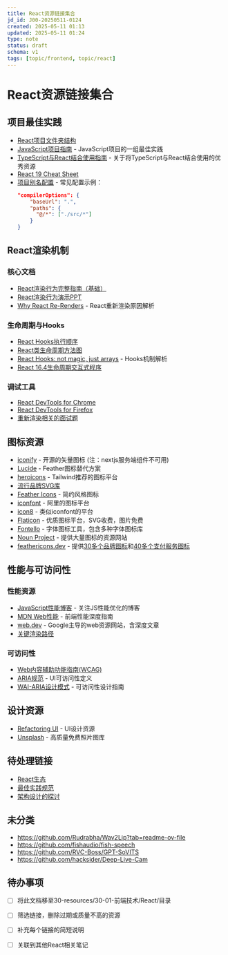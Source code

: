 ```yaml
---
title: React资源链接集合
jd_id: J00-20250511-0124
created: 2025-05-11 01:13
updated: 2025-05-11 01:24
type: note
status: draft
schema: v1
tags: [topic/frontend, topic/react]
---
```


# React资源链接集合

## 项目最佳实践

- [React项目文件夹结构](https://dev.to/itswillt/folder-structures-in-react-projects-3dp8)
- [JavaScript项目指南](https://github.com/elsewhencode/project-guidelines) - JavaScript项目的一组最佳实践
- [TypeScript与React结合使用指南](https://react-typescript-cheatsheet.netlify.app/) - 关于将TypeScript与React结合使用的优秀资源
- [React 19 Cheat Sheet](https://www.epicreact.dev/react-19-cheatsheet?utm_source=webdeveloper.beehiiv.com&utm_medium=referral&utm_campaign=react-cheat-sheet-jwt-best-practices-saml-visualization-css-loaders)
- [项目别名配置](https://example.com) - 常见配置示例：
  ```json
  "compilerOptions": {
      "baseUrl": ".",
      "paths": {
        "@/*": ["./src/*"]
      }
  }
  ```

## React渲染机制

### 核心文档
- [React渲染行为完整指南（基础）](https://blog.isquaredsoftware.com/2020/05/blogged-answers-a-mostly-complete-guide-to-react-rendering-behavior/#standard-render-behavior)
- [React渲染行为演示PPT](https://blog.isquaredsoftware.com/presentations/2023-08-guide-react-rendering-behavior/?slideIndex=0&stepIndex=0)
- [Why React Re-Renders](https://www.joshwcomeau.com/react/why-react-re-renders/) - React重新渲染原因解析

### 生命周期与Hooks
- [React Hooks执行顺序](https://julesblom.com/writing/react-hook-component-timeline)
- [React类生命周期方法图](https://projects.wojtekmaj.pl/react-lifecycle-methods-diagram/)
- [React Hooks: not magic, just arrays](https://medium.com/@ryardley/react-hooks-not-magic-just-arrays-cd4f1857236e) - Hooks机制解析
- [React 16.4生命周期交互式程序](https://github.com/wojtekmaj/react-lifecycle-methods-diagram?tab=readme-ov-file)

### 调试工具
- [React DevTools for Chrome](https://chrome.google.com/webstore/detail/react-developer-tools/fmkadmapgofadopljbjfkapdkoienihi?hl=en)
- [React DevTools for Firefox](https://addons.mozilla.org/en-US/firefox/addon/react-devtools/)
- [重新渲染相关的面试题](https://bigfrontend.dev/react-quiz)

## 图标资源

- [iconify](https://iconify.design/) - 开源的矢量图标 (注：nextjs服务端组件不可用)
- [Lucide](https://github.com/lucide-icons/lucide) - Feather图标替代方案
- [heroicons](https://heroicons.com/) - Tailwind推荐的图标平台
- [流行品牌SVG库](https://simpleicons.org/)
- [Feather Icons](https://github.com/feathericons/feather) - 简约风格图标
- [iconfont](https://www.iconfont.cn/) - 阿里的图标平台
- [icon8](https://icons8.com/) - 类似iconfont的平台
- [Flaticon](https://www.flaticon.com/) - 优质图标平台，SVG收费，图片免费
- [Fontello](https://fontello.com/) - 字体图标工具，包含多种字体图标库
- [Noun Project](https://thenounproject.com/) - 提供大量图标的资源网站
- [feathericons.dev](http://feathericons.dev/) - 提供[30多个品牌图标](https://feathericons.dev/?iconset=brands)和[40多个支付服务图标](https://feathericons.dev/?iconset=payments)

## 性能与可访问性

### 性能资源
- [JavaScript性能博客](https://marvinh.dev/) - 关注JS性能优化的博客
- [MDN Web性能](https://developer.mozilla.org/zh-CN/docs/Web/Performance) - 前端性能深度指南
- [web.dev](https://web.dev/) - Google主导的web资源网站，含深度文章
- [关键渲染路径](https://web.dev/learn/performance/understanding-the-critical-path?continue=https%3A%2F%2Fweb.dev%2Flearn%2Fperformance&hl=zh-cn#article-https://web.dev/learn/performance/understanding-the-critical-path&hl=zh-cn)

### 可访问性
- [Web内容辅助功能指南(WCAG)](https://webaim.org/resources/contrastchecker/)
- [ARIA规范](https://www.w3.org/WAI/ARIA/apg/#aria_ex) - UI可访问性定义
- [WAI-ARIA设计模式](https://www.w3.org/TR/wai-aria-practices-1.2) - 可访问性设计指南

## 设计资源
- [Refactoring UI](https://www.refactoringui.com/?ref=resources) - UI设计资源
- [Unsplash](https://unsplash.com/) - 高质量免费照片图库

## 待处理链接
- [React生态](https://www.notion.so/React-71188cd81e01407baa04d59638b61d91?pvs=21)
- [最佳实践规范](https://www.notion.so/1732048329b080799756c40b76e76617?pvs=21)
- [架构设计的探讨](https://www.notion.so/React-19e2048329b080dba426ce0cb788f26f?pvs=21)

## 未分类
- https://github.com/Rudrabha/Wav2Lip?tab=readme-ov-file
- https://github.com/fishaudio/fish-speech
- https://github.com/RVC-Boss/GPT-SoVITS
- https://github.com/hacksider/Deep-Live-Cam

## 待办事项

- [ ] 将此文档移至30-resources/30-01-前端技术/React/目录
- [ ] 筛选链接，删除过期或质量不高的资源
- [ ] 补充每个链接的简短说明
- [ ] 关联到其他React相关笔记

